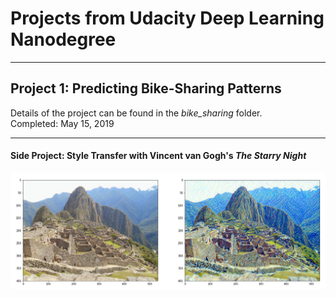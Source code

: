 # Projects from Udacity Deep Learning Nanodegree
- - - -
## Project 1: Predicting Bike-Sharing Patterns  
Details of the project can be found in the *bike_sharing* folder.  
Completed: May 15, 2019

- - - -
#### Side Project: Style Transfer with Vincent van Gogh's *The Starry Night*
<img src="https://github.com/jonessarae/deep_learning_projects/blob/master/machu_picchu_van_gogh_style.png">
